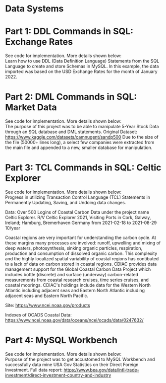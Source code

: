 # Data Systems

# Part 1: DDL Commands in SQL: Exchange Rates
See code for implementation. More details shown below: </br>
Learn how to use DDL (Data Definition Language) Statements from the SQL Language to create and store Schemas in MySQL.  In this example, the data imported was based on the USD Exchange Rates for the month of January 2022. 

# Part 2: DML Commands in SQL: Market Data
See code for implementation. More details shown below: </br>
The purpose of this project was to be able to manipulate 5-Year Stock Data through an SQL database and DML statements.
Original Dataset: https://www.kaggle.com/datasets/camnugent/sandp500 Due to the size of the file (50000+ lines long), a select few companies were extracted from the main file and appended to a new, smaller database for manipulation.

# Part 3: TCL Commands in SQL: Celtic Explorer
See code for implementation. More details shown below: </br>
Progress in utilizing Transaction Control Language (TCL) Statements in Permanently Updating, Saving, and Undoing data changes.

Data:
Over 500 Logins of Coastal Carbon Data under the project name Celtic Explorer. R/V Celtic Explorer 2021, Visiting Ports in Cork, Galway, Ireland; Hamburg, Bremerhaven Germany from 2021-02-18 to 2021-08-29 10/year

Coastal regions are very important for understanding the carbon cycle. At these margins many processes are involved: runoff, upwelling and mixing of deep waters, photosynthesis, sinking organic particles, respiration, production and consumption of dissolved organic carbon. This complexity and the highly localized spatial variability of coastal regions has contibuted to a lack of data on carbon stored in coastal regions. CDIAC provides data management support for the Global Coastal Carbon Data Project which includes bottle (discrete) and surface (underway) carbon-related measurements from coastal research cruises, time series cruises, and coastal moorings. CDIAC's holdings include data for the Western North Atlantic including adjacent seas and Eastern North Atlantic including adjacent seas and Eastern North Pacific.

Site: https://www.ncei.noaa.gov/products

Indexes of OCADS Coastal Data: https://www.ncei.noaa.gov/data/oceans/ncei/ocads/data/0247632/


# Part 4: MySQL Workbench
See code for implementation. More details shown below: </br>
Purpose of the project was to get accustomed to MySQL Workbench and successfully data mine USA Gov Statistics on their Direct Foreign Investment.
Full data report: https://www.bea.gov/data/intl-trade-investment/direct-investment-country-and-industry
